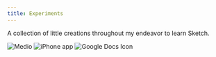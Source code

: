 ```yaml
---
title: Experiments
---
```


A collection of little creations throughout my endeavor to learn Sketch.

<img class="post-pic-body" src="{{ site.baseurl }}/assets/img/work/proj-4/img1.png" alt="Medio">

<img class="post-pic-body" src="{{ site.baseurl }}/assets/img/work/proj-4/img2.png" alt="iPhone app">

<img class="post-pic-body" src="{{ site.baseurl }}/assets/img/work/proj-4/img3.png" alt="Google Docs Icon">
